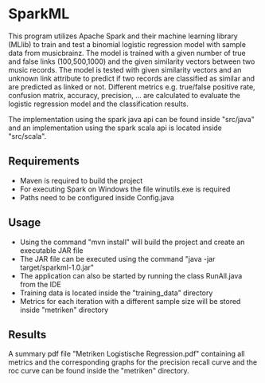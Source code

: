 # SparkML

This program utilizes Apache Spark and their machine learning library (MLlib) to train and test a binomial logistic regression model with sample data from musicbrainz. The model is trained with a given number of true and false links (100,500,1000) and the given similarity vectors between two music records. The model is tested with given similarity vectors and an unknown link attribute to predict if two records are classified as similar and are predicted as linked or not. Different metrics e.g. true/false positive rate, confusion matrix, accuracy, precision, ... are calculated to evaluate the logistic regression model and the classification results.

The implementation using the spark java api can be found inside "src/java" and an implementation using the spark scala api is located inside "src/scala".

## Requirements

- Maven is required to build the project
- For executing Spark on Windows the file winutils.exe is required
- Paths need to be configured inside Config.java

## Usage

- Using the command "mvn install" will build the project and create an executable JAR file
- The JAR file can be executed using the command "java -jar target/sparkml-1.0.jar"
- The application can also be started by running the class RunAll.java from the IDE
- Training data is located inside the "training_data" directory
- Metrics for each iteration with a different sample size will be stored inside "metriken" directory

## Results

A summary pdf file "Metriken Logistische Regression.pdf" containing all metrics and the corresponding graphs for the precision recall curve and the roc curve can be found inside the "metriken" directory.
